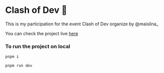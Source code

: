 # Clash of Dev 👾

This is my participation for the event Clash of Dev organize by @maislina\_

You can check the project live <a href="https://clashofdev.victorlebecq.fr">here</a>

### To run the project on local

```bash
pnpm i

pnpm run dev
```
